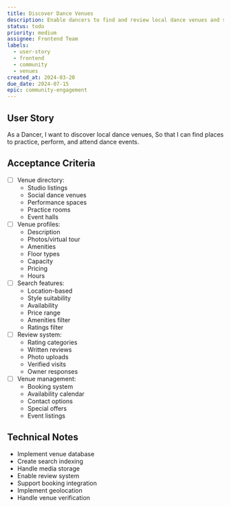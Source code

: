 ```yaml
---
title: Discover Dance Venues
description: Enable dancers to find and review local dance venues and spaces
status: todo
priority: medium
assignee: Frontend Team
labels:
  - user-story
  - frontend
  - community
  - venues
created_at: 2024-03-20
due_date: 2024-07-15
epic: community-engagement
---
```


## User Story

As a Dancer,
I want to discover local dance venues,
So that I can find places to practice, perform, and attend dance events.

## Acceptance Criteria

- [ ] Venue directory:
  - Studio listings
  - Social dance venues
  - Performance spaces
  - Practice rooms
  - Event halls
- [ ] Venue profiles:
  - Description
  - Photos/virtual tour
  - Amenities
  - Floor types
  - Capacity
  - Pricing
  - Hours
- [ ] Search features:
  - Location-based
  - Style suitability
  - Availability
  - Price range
  - Amenities filter
  - Ratings filter
- [ ] Review system:
  - Rating categories
  - Written reviews
  - Photo uploads
  - Verified visits
  - Owner responses
- [ ] Venue management:
  - Booking system
  - Availability calendar
  - Contact options
  - Special offers
  - Event listings

## Technical Notes

- Implement venue database
- Create search indexing
- Handle media storage
- Enable review system
- Support booking integration
- Implement geolocation
- Handle venue verification
